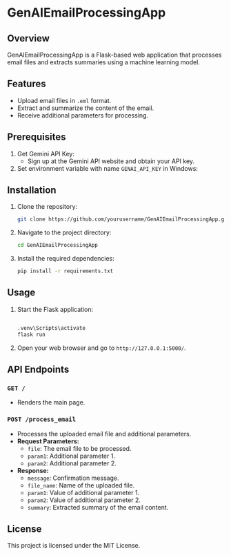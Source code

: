 # GenAIEmailProcessingApp

## Overview
GenAIEmailProcessingApp is a Flask-based web application that processes email files and extracts summaries using a machine learning model.

## Features
- Upload email files in `.eml` format.
- Extract and summarize the content of the email.
- Receive additional parameters for processing.

## Prerequisites
1. Get Gemini API Key:
   - Sign up at the Gemini API website and obtain your API key.
2. Set environment variable with name `GENAI_API_KEY` in Windows:
   

## Installation
1. Clone the repository:
    ```bash
    git clone https://github.com/yourusername/GenAIEmailProcessingApp.git
    ```
2. Navigate to the project directory:
    ```bash
    cd GenAIEmailProcessingApp
    ```
3. Install the required dependencies:
    ```bash
    pip install -r requirements.txt
    ```

## Usage
1. Start the Flask application:
    ```bash
    
    .venv\Scripts\activate
    flask run
    ```
2. Open your web browser and go to `http://127.0.0.1:5000/`.

## API Endpoints
### `GET /`
- Renders the main page.

### `POST /process_email`
- Processes the uploaded email file and additional parameters.
- **Request Parameters:**
  - `file`: The email file to be processed.
  - `param1`: Additional parameter 1.
  - `param2`: Additional parameter 2.
- **Response:**
  - `message`: Confirmation message.
  - `file_name`: Name of the uploaded file.
  - `param1`: Value of additional parameter 1.
  - `param2`: Value of additional parameter 2.
  - `summary`: Extracted summary of the email content.

## License
This project is licensed under the MIT License.